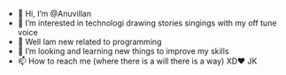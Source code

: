 - 👋 Hi, I’m @Anuvillan
- 👀 I’m interested in technologi drawing stories singings with my off tune voice
- 🌱 Well Iam new related to programming
- 💞️ I’m looking and learning new things to improve my skills
- 📫 How to reach me (where there is a will there is a way) XD❤ JK 

<!---
Anuvillan/Anuvillan is a ✨ special ✨ repository because its `README.md` (this file) appears on your GitHub profile.
You can click the Preview link to take a look at your changes.
--->
